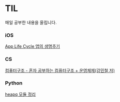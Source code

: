 # TIL

매일 공부한 내용을 올립니다.

### iOS
[App Life Cycle 앱의 생명주기](https://github.com/ziuge/TIL/blob/main/iOS/App%20Life%20Cycle%20앱의%20생명%20주기.md)

### CS
[컴퓨터구조 - 혼자 공부하는 컴퓨터구조 + 운영체제(강민철 저)](https://github.com/ziuge/TIL/tree/main/CS/%EC%BB%B4%ED%93%A8%ED%84%B0%EA%B5%AC%EC%A1%B0)

### Python
[heapq 모듈 정리](https://github.com/ziuge/TIL/blob/main/Python/heapq%20모듈%20정리.md)
